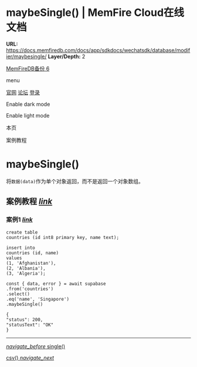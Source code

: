 # maybeSingle() | MemFire Cloud在线文档

**URL:** https://docs.memfiredb.com/docs/app/sdkdocs/wechatsdk/database/modifier/maybesingle/
**Layer/Depth:** 2

[MemFireDB备份 6](/)

menu

[官网](https://memfiredb.com/)
[论坛](https://community.memfiredb.com/)
[登录](https://cloud.memfiredb.com/auth/login)

Enable dark mode

Enable light mode

本页

案例教程

# maybeSingle()

将`数据(data)`作为单个对象返回，而不是返回一个对象数组。

## 案例教程 [*link*](#%e6%a1%88%e4%be%8b%e6%95%99%e7%a8%8b)

### 案例1 [*link*](#%e6%a1%88%e4%be%8b1)

```
create table
countries (id int8 primary key, name text);

insert into
countries (id, name)
values
(1, 'Afghanistan'),
(2, 'Albania'),
(3, 'Algeria');
```

```
const { data, error } = await supabase
.from('countries')
.select()
.eq('name', 'Singapore')
.maybeSingle()
```

```
{
"status": 200,
"statusText": "OK"
}
```

---

[*navigate\_before* single()](/docs/app/sdkdocs/wechatsdk/database/modifier/single/)

[csv() *navigate\_next*](/docs/app/sdkdocs/wechatsdk/database/modifier/db-csv/)